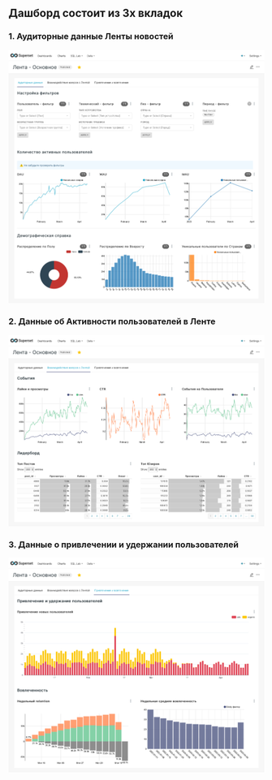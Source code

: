 ## Дашборд состоит из 3х вкладок
### 1. Аудиторные данные Ленты новостей
<p align="center">
  <img src="https://github.com/mynameis-nikita/superset_dashboards/blob/main/feed_main/feed_main_1.png" width="850" title="retro">  
</p>

### 2. Данные об Активности пользователей в Ленте
<p align="center">
  <img src="https://github.com/mynameis-nikita/superset_dashboards/blob/main/feed_main/feed_main_2.png" width="850" title="2">
</p>

### 3. Данные о привлечении и удержании пользователей 
<p align="center">
  <img src="https://github.com/mynameis-nikita/superset_dashboards/blob/main/feed_main/feed_main_3.png" width="850" title="3">
</p>

